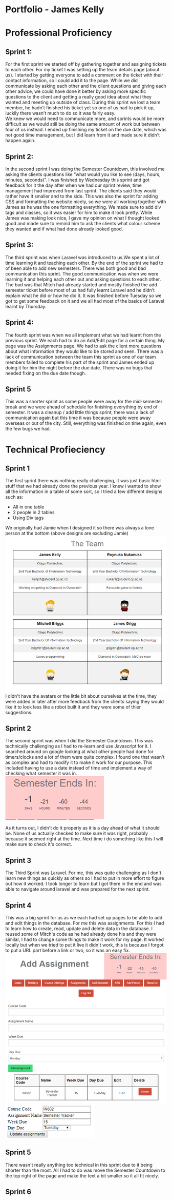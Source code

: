 # Portfolio - James Kelly

# Professional Proficiency

## Sprint 1:
    
For the first sprint we started off by gathering together and assigning tickets to each other. 
For my ticket I was setting up the team details page (about us). 
I started by getting everyone to add a comment on the ticket with their contact information, so I could add it to the page. 
While we did communicate by asking each other and the client questions and giving each other advice, we could have done it better by asking more specific questions to the client and getting a really good idea about what they wanted and meeting up outside of class. 
During this sprint we lost a team member, he hadn’t finished his ticket yet so one of us had to pick it up, luckily there wasn’t much to do so it was fairly easy.  
We knew we would need to communicate more, and sprints would be more difficult as we would still be doing the same amount of work but between four of us instead. 
I ended up finishing my ticket on the due date, which was not good time management, but I did learn from it and made sure it didn’t happen again.

## Sprint 2:

In the second sprint I was doing the Semester Countdown, this involved me asking the clients questions like “what would you like to see (days, hours, minutes, seconds)”. I was finished by Wednesday this sprint and got feedback for it the day after when we had our sprint review, time management had improved from last sprint. The clients said they would rather have it smaller and to the side. This was also the sprint for adding CSS and formatting the website nicely, so we were all working together with James as he was the one formatting everything. We made sure to add div tags and classes, so it was easier for him to make it look pretty. While James was making look nice, I gave my opinion on what I thought looked good and made sure to remind him to ask the clients what colour scheme they wanted and if what had done already looked good.

## Sprint 3:

The third sprint was when Laravel was introduced to us.We spent a lot of time learning it and teaching each other. By the end of the sprint we had to of been able to add new semesters. There was both good and bad communication this sprint. The good communication was when we were learning it and helping each other out and asking questions to each other. The bad was that Mitch had already started and mostly finished the add semester ticket before most of us had fully learnt Laravel and he didn’t explain what he did or how he did it. 
It was finished before Tuesday so we got to get some feedback on it and we all had most of the basics of Laravel learnt by Thursday. 
   
## Sprint 4:

The fourth sprint was when we all implement what we had learnt from the previous sprint. We each had to do an Add/Edit page for a certain thing. My page was the Assignments page. We had to ask the client more questions about what information they would like to be stored and seen. There was a lack of communication between the team this sprint as one of our team members failed to complete his part of the sprint and James ended up doing it for him the night before the due date. There was no bugs that needed fixing on the due date though. 

## Sprint 5

This was a shorter sprint as some people were away for the mid-semester break and we were ahead of schedule for finishing everything by end of semester. It was a cleanup / add little things sprint, there was a lack of communication again but this time it was because people were away overseas or out of the city. Still, everything was finished on time again, even the few bugs we had. 

# Technical Profieciency

## Sprint 1

The first sprint there was nothing really challenging, it was just basic html stuff that we had already done the previous year.
I knew i wanted to show all the information in a table of some sort, so I tried a few different designs such as:
- All in one table
- 2 people in 2 tables
- Using Div tags

We originally had Jamie when I designed it so there was always a lone person at the bottom (above designs are excluding Jamie)
<img src = "images/team.png" alt = "About Us" >
I didn't have the avatars or the little bit about ourselves at the time, they were added in later after more feedback from the clients saying they would like it to look less like a robot built it and they were some of thier suggestions.

## Sprint 2

The second sprint was when I did the Semester Countdown. This was technically challenging as I had to re-learn and use Javascript for it. I searched around on google looking at what other people had done for timers/clocks and a lot of them were quite complex. I found one that wasn't as complex and had to modify it to make it work for our purpose. This included having to use a date instead of time and implement a way of checking what semester it was in.
<img src = "images/countdown.png" alt = "Countdown" >

As it turns out, I didn't do it properly as it is a day ahead of what it should be. None of us actually checked to make sure it was right, probably because it seemed right at the time. Next time i do something like this I will make sure to check it's correct.

## Sprint 3

The Third Sprint was Laravel. For me, this was quite challenging as I don't learn new things as quickly as others so I had to put in more effort to figure out how it worked. I took longer to learn but I got there in the end and was able to navigate around laravel and was prepared for the next sprint.

## Sprint 4

This was a big sprint for us as we each had set up pages to be able to add and edit things in the database. For me this was assignments. For this I had to learn how to create, read, update and delete data in the database. I reused some of Mitch's code as he had already done his and they were similar, I had to change some things to make it work for my page. It worked locally but when we tried to put it live it didn't work, this is because I forgot to put a URL part before a link or two, so it was an easy fix.
<img src = "images/assignments.png" alt = "Add page" >
<img src = "images/edit.png" alt = "edit page" >

## Sprint 5 

There wasn't really anything too technical in this sprint due to it being shorter than the most. All I had to do was move the Semester Countdown to the top right of the page and make the text a bit smaller so it all fit nicely.

## Sprint 6


